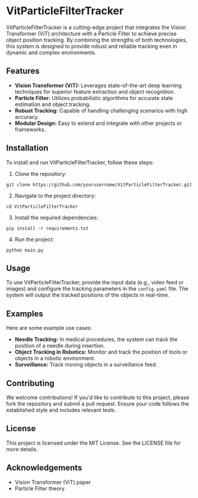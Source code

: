 # VitParticleFilterTracker

VitParticleFilterTracker is a cutting-edge project that integrates the Vision Transformer (ViT) architecture with a Particle Filter to achieve precise object position tracking. By combining the strengths of both technologies, this system is designed to provide robust and reliable tracking even in dynamic and complex environments.

## Features

* **Vision Transformer (ViT):** Leverages state-of-the-art deep learning techniques for superior feature extraction and object recognition.
* **Particle Filter:** Utilizes probabilistic algorithms for accurate state estimation and object tracking.
* **Robust Tracking:** Capable of handling challenging scenarios with high accuracy.
* **Modular Design:** Easy to extend and integrate with other projects or frameworks.

## Installation

To install and run VitParticleFilterTracker, follow these steps:

1. Clone the repository:

```
git clone https://github.com/yourusername/VitParticleFilterTracker.git
```

2. Navigate to the project directory:

```
cd VitParticleFilterTracker
```

3. Install the required dependencies:

```
pip install -r requirements.txt
```

4. Run the project:

```
python main.py
```

## Usage

To use VitParticleFilterTracker, provide the input data (e.g., video feed or images) and configure the tracking parameters in the `config.yaml` file. The system will output the tracked positions of the objects in real-time.

## Examples

Here are some example use cases:

* **Needle Tracking:** In medical procedures, the system can track the position of a needle during insertion.
* **Object Tracking in Robotics:** Monitor and track the position of tools or objects in a robotic environment.
* **Surveillance:** Track moving objects in a surveillance feed.

## Contributing

We welcome contributions! If you'd like to contribute to this project, please fork the repository and submit a pull request. Ensure your code follows the established style and includes relevant tests.

## License

This project is licensed under the MIT License. See the LICENSE file for more details.

## Acknowledgements

* Vision Transformer (ViT) paper
* Particle Filter theory
